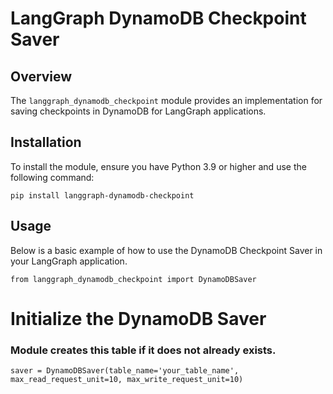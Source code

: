 # LangGraph DynamoDB Checkpoint Saver

## Overview

The `langgraph_dynamodb_checkpoint` module provides an implementation for saving checkpoints in DynamoDB for LangGraph applications. 

## Installation

To install the module, ensure you have Python 3.9 or higher and use the following command:

`pip install langgraph-dynamodb-checkpoint
`

## Usage

Below is a basic example of how to use the DynamoDB Checkpoint Saver in your LangGraph application.

`
from langgraph_dynamodb_checkpoint import DynamoDBSaver
`
# Initialize the DynamoDB Saver

### Module creates this table if it does not already exists.
`
saver = DynamoDBSaver(table_name='your_table_name', max_read_request_unit=10, max_write_request_unit=10)
`